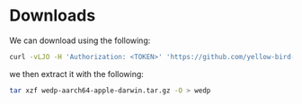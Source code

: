 # Downloads

We can download using the following:

```bash
curl -vLJO -H 'Authorization: <TOKEN>' 'https://github.com/yellow-bird-consult/wedding_planner/releases/download/v0.0.6/wedp-aarch64-apple-darwin.tar.gz' 
```

we then extract it with the following:

```bash
tar xzf wedp-aarch64-apple-darwin.tar.gz -O > wedp
```

